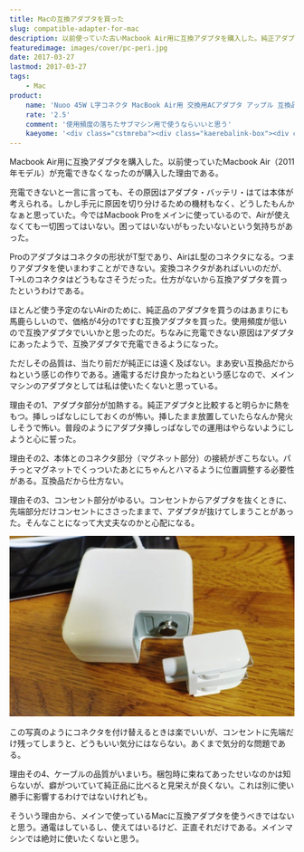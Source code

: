 ```yaml
---
title: Macの互換アダプタを買った
slug: compatible-adapter-for-mac
description: 以前使っていた古いMacbook Air用に互換アダプタを購入した。純正アダプタが高かったからというのがその理由だ。使用頻度の低いマシン用だったので、品質が低いのは覚悟の上で購入したものの、純正品の品質の高さを改めて思い知らされた。だからといって純正品は高すぎると思うけれども。
featuredimage: images/cover/pc-peri.jpg
date: 2017-03-27
lastmod: 2017-03-27
tags: 
    - Mac
product:
    name: 'Nuoo 45W L字コネクタ MacBook Air用 交換用ACアダプタ アップル 互換品'
    rate: '2.5'
    comment: '使用頻度の落ちたサブマシン用で使うならいいと思う'
    kaeyome: '<div class="cstmreba"><div class="kaerebalink-box"><div class="kaerebalink-image"><a href="https://www.amazon.co.jp/exec/obidos/ASIN/B06X9WVLC6/illusionspace-22/" target="_blank" rel="nofollow" ><img src="https://images-fe.ssl-images-amazon.com/images/I/31PiC%2BcCf7L._SL160_.jpg" style="border: none;" /></a></div><div class="kaerebalink-info"><div class="kaerebalink-name"><a href="https://www.amazon.co.jp/exec/obidos/ASIN/B06X9WVLC6/illusionspace-22/" target="_blank" rel="nofollow" >Nuoo 45W L字コネクタ MacBook Air用 交換用ACアダプタ アップル 互換品 電源アダプタ 充電器</a><div class="kaerebalink-powered-date">posted with <a href="https://kaereba.com" rel="nofollow" target="_blank">カエレバ</a></div></div><div class="kaerebalink-detail"> Nuoo     </div><div class="kaerebalink-link1"><div class="shoplinkamazon"><a href="https://www.amazon.co.jp/gp/search?keywords=Nuoo%2045W%20L%E5%AD%97%E3%82%B3%E3%83%8D%E3%82%AF%E3%82%BF%20MacBook%20Air%E7%94%A8%20%E4%BA%A4%E6%8F%9B%E7%94%A8AC%E3%82%A2%E3%83%80%E3%83%97%E3%82%BF%20%E3%82%A2%E3%83%83%E3%83%97%E3%83%AB%20%E4%BA%92%E6%8F%9B%E5%93%81%20%E9%9B%BB%E6%BA%90%E3%82%A2%E3%83%80%E3%83%97%E3%82%BF%20%E5%85%85%E9%9B%BB%E5%99%A8&__mk_ja_JP=%E3%82%AB%E3%82%BF%E3%82%AB%E3%83%8A&tag=illusionspace-22" target="_blank" rel="nofollow" >Amazon</a></div></div></div><div class="booklink-footer"></div></div></div>'
---
```


Macbook Air用に互換アダプタを購入した。以前使っていたMacbook Air（2011年モデル）が充電できなくなったのが購入した理由である。

充電できないと一言に言っても、その原因はアダプタ・バッテリ・はては本体が考えられる。しかし手元に原因を切り分けるための機材もなく、どうしたもんかなぁと思っていた。今ではMacbook Proをメインに使っているので、Airが使えなくても一切困ってはいない。困ってはいないがもったいないという気持ちがあった。

Proのアダプタはコネクタの形状がT型であり、AirはL型のコネクタになる。つまりアダプタを使いまわすことができない。変換コネクタがあればいいのだが、T→Lのコネクタはどうもなさそうだった。仕方がないから互換アダプタを買ったというわけである。

ほとんど使う予定のないAirのために、純正品のアダプタを買うのはあまりにも馬鹿らしいので、価格が4分の1ですむ互換アダプタを買った。使用頻度が低いので互換アダプタでいいかと思ったのだ。ちなみに充電できない原因はアダプタにあったようで、互換アダプタで充電できるようになった。

ただしその品質は、当たり前だが純正には遠く及ばない。まあ安い互換品だからねという感じの作りである。通電するだけ良かったねという感じなので、メインマシンのアダプタとしては私は使いたくないと思っている。

理由その1、アダプタ部分が加熱する。純正アダプタと比較すると明らかに熱をもつ。挿しっぱなしにしておくのが怖い。挿したまま放置していたらなんか発火しそうで怖い。普段のようにアダプタ挿しっぱなしでの運用はやらないようにしようと心に誓った。

理由その2、本体とのコネクタ部分（マグネット部分）の接続がぎこちない。パチっとマグネットでくっついたあとにちゃんとハマるように位置調整する必要性がある。互換品だから仕方ない。

理由その3、コンセント部分がゆるい。コンセントからアダプタを抜くときに、先端部分だけコンセントにささったままで、アダプタが抜けてしまうことがあった。そんなことになって大丈夫なのかと心配になる。

![コネクタ部分](connect.jpg)

この写真のようにコネクタを付け替えるときは楽でいいが、コンセントに先端だけ残ってしまうと、どうもいい気分にはならない。あくまで気分的な問題である。

理由その4、ケーブルの品質がいまいち。梱包時に束ねてあったせいなのかは知らないが、癖がついていて純正品に比べると見栄えが良くない。これは別に使い勝手に影響するわけではないけれども。

そういう理由から、メインで使っているMacに互換アダプタを使うべきではないと思う。通電はしているし、使えてはいるけど、正直それだけである。メインマシンでは絶対に使いたくないと思う。
